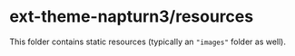 # ext-theme-napturn3/resources

This folder contains static resources (typically an `"images"` folder as well).
